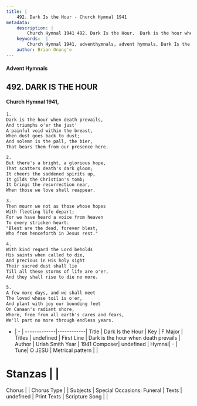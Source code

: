 ```yaml
---
title: |
    492. Dark Is the Hour - Church Hymnal 1941
metadata:
    description: |
        Church Hymnal 1941 492. Dark Is the Hour.  Dark is the hour when death prevails,  And triumphs o'er the just'  A painful void within the breast,  When dust goes back to dust;  And solemn is the pall, the bier,  That bears them from our presence here. 
    keywords:  |
        Church Hymnal 1941, adventhymnals, advent hymnals, Dark Is the Hour, Dark is the hour when death prevails. 
    author: Brian Onang'o
---
```


#### Advent Hymnals
## 492. DARK IS THE HOUR
####  Church Hymnal 1941,

```txt
1.
Dark is the hour when death prevails, 
And triumphs o'er the just' 
A painful void within the breast, 
When dust goes back to dust; 
And solemn is the pall, the bier, 
That bears them from our presence here. 

2.
But there's a bright, a glorious hope, 
That scatters death's dark gloom; 
It cheers the saddened spirits up, 
It gilds the Christian's tomb; 
It brings the resurrection near, 
When those we love shall reappear. 

3.
Then mourn we not as those whose hopes 
With fleeting life depart; 
For we have heard a voice from heaven 
To every stricken heart: 
"Blest are the dead, forever blest, 
Who from henceforth in Jesus rest." 

4.
With kind regard the Lord beholds 
His saints when called to die, 
And precious in His holy sight 
Their sacred dust shall lie 
Till all these storms of life are o'er, 
And they shall rise to die no more. 

5.
A few more days, and we shall meet 
The loved whose toil is o'er, 
And plant with joy our bounding feet 
On Canaan's radiant shore, 
Where, free from all earth's cares and fears, 
We'll part no more through endless years.

```

- |   -  |
-------------|------------|
Title | Dark Is the Hour |
Key | F Major |
Titles | undefined |
First Line | Dark is the hour when death prevails |
Author | Uriah Smith
Year | 1941
Composer| undefined |
Hymnal|  - |
Tune| O JESU |
Metrical pattern | |
# Stanzas |  |
Chorus |  |
Chorus Type |  |
Subjects | Special Occasions: Funeral |
Texts | undefined |
Print Texts | 
Scripture Song |  |
    
